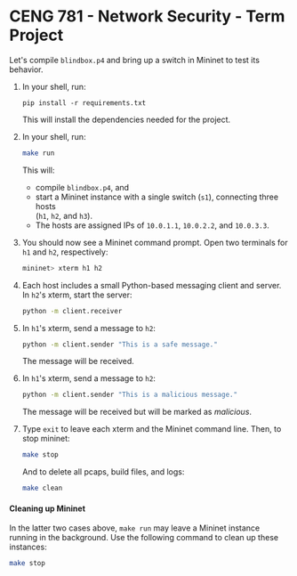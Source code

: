 # CENG 781 - Network Security - Term Project

Let's compile `blindbox.p4` and bring
up a switch in Mininet to test its behavior.

1. In your shell, run:
   ```
   pip install -r requirements.txt
   ```
   This will install the dependencies needed for the project.

2. In your shell, run:
   ```bash
   make run
   ```
   This will:
   * compile `blindbox.p4`, and
   * start a Mininet instance with a single switch (`s1`), connecting three hosts  
     (`h1`, `h2`, and `h3`).
   * The hosts are assigned IPs of `10.0.1.1`, `10.0.2.2`, and `10.0.3.3`.

3. You should now see a Mininet command prompt. Open two terminals
for `h1` and `h2`, respectively:
   ```bash
   mininet> xterm h1 h2
   ```
4. Each host includes a small Python-based messaging client and
server. In `h2`'s xterm, start the server:
   ```bash
   python -m client.receiver
   ```
5. In `h1`'s xterm, send a message to `h2`:
   ```bash
   python -m client.sender "This is a safe message."
   ```
   The message will be received. 
6. In `h1`'s xterm, send a message to `h2`:
   ```bash
   python -m client.sender "This is a malicious message."
   ```
   The message will be received but will be marked as _malicious_. 
7. Type `exit` to leave each xterm and the Mininet command line.
   Then, to stop mininet:
   ```bash
   make stop
   ```
   And to delete all pcaps, build files, and logs:
   ```bash
   make clean
   ```

#### Cleaning up Mininet

In the latter two cases above, `make run` may leave a Mininet instance
running in the background. Use the following command to clean up
these instances:

```bash
make stop
```


